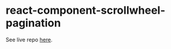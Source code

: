 # react-component-scrollwheel-pagination

See live repo [here](https://franklyt.github.io/react-component-scrollwheel-pagination/).
